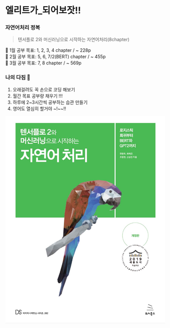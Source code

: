 # 엘리트가_되어보잣!!

### 자연어처리 정복
> 텐서플로 2와 머신러닝으로 시작하는 자연어처리(8chapter)

📕 1월 공부 목표: 1, 2, 3, 4 chapter / ~ 228p  
📗 2월 공부 목표: 5, 6, 7/2(BERT) chapter / ~ 455p  
📘 3월 공부 목표: 7, 8 chapter / ~ 569p  

### 나의 다짐 🐥
1. 오래걸려도 꼭 손으로 코딩 해보기
2. 월간 목표 공부량 채우기 !!!
3. 하루에 2~3시간씩 공부하는 습관 만들기
4. 영어도 열심히 할거야 ~!~~!!

![Alt text](image.png)